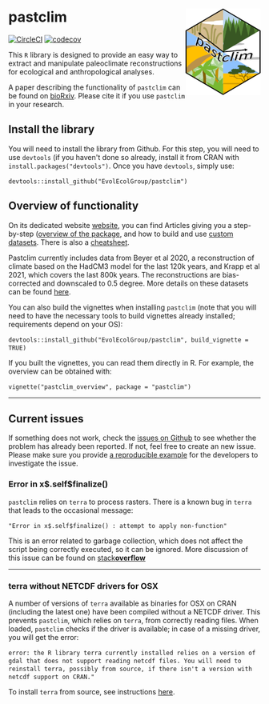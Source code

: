 # pastclim <img src="./man/figures/logo.png" align="right" alt="" width="150" />

<!-- badges: start -->
[![CircleCI](https://circleci.com/gh/EvolEcolGroup/pastclim/tree/master.svg?style=shield&circle-token=928bdbe8f065e17b22642f66a8b9c13f29f2e3fb)](https://circleci.com/gh/EvolEcolGroup/pastclim/tree/master)
[![codecov](https://codecov.io/gh/EvolEcolGroup/pastclim/branch/master/graph/badge.svg?token=NflUsWlnQR)](https://codecov.io/gh/EvolEcolGroup/pastclim)
<!-- badges: end -->

<!---
comment out the githubactions as they can't cope with downgrading terra
[![R-CMD-check](https://github.com/EvolEcolGroup/pastclim/actions/workflows/R-CMD-check.yaml/badge.svg)](https://github.com/EvolEcolGroup/pastclim/actions/workflows/R-CMD-check.yaml)
--->

This `R` library is designed to provide an easy way to extract and manipulate paleoclimate
reconstructions for ecological and anthropological analyses. 

A paper
describing the functionality of `pastclim` can be found on [bioRxiv](https://www.biorxiv.org/content/10.1101/2022.05.18.492456v1). Please cite it if you
use `pastclim` in your research.

## Install the library

You will need to install the library from Github. For this step, you will need to
use `devtools` (if you haven't done so already, install it from CRAN with `install.packages("devtools")`.
Once you have `devtools`, simply use:
```
devtools::install_github("EvolEcolGroup/pastclim")
```

## Overview of functionality

On its dedicated website [website](https://evolecolgroup.github.io/pastclim), you can find
Articles giving you a step-by-step ([overview of the package](https://evolecolgroup.github.io/pastclim/articles/a0_pastclim_overview.html), and how
to build and use [custom datasets](https://evolecolgroup.github.io/pastclim/articles/a2_custom_datasets.html). There is also a [cheatsheet](https://evolecolgroup.github.io/pastclim/pastclim_cheatsheet.pdf). 

Pastclim currently includes data from Beyer et al 2020, a reconstruction of climate based on the HadCM3 
model for the last 120k years, and Krapp et al 2021, which covers the last 800k years.
The reconstructions are bias-corrected and downscaled to 0.5 degree. More details on these datasets
can be found [here](https://evolecolgroup.github.io/pastclim/articles/a1_available_datasets.html).

You can also build the vignettes when installing 
`pastclim` (note that you will need to have the necessary tools to build vignettes already installed;
requirements depend on your OS):
```
devtools::install_github("EvolEcolGroup/pastclim", build_vignette = TRUE)
```
If you built the vignettes, you can read them directly in R. For example, the overview can be
obtained with:
```
vignette("pastclim_overview", package = "pastclim")
```

---

## Current issues

If something does not work, check the [issues on Github](https://github.com/EvolEcolGroup/pastclim/issues) to see whether the problem
has already been reported. If not, feel free to create an new issue. Please make sure you provide
[a reproducible example](https://stackoverflow.com/questions/5963269/how-to-make-a-great-r-reproducible-example) for the developers to investigate the issue.


### Error in x\$.self\$finalize()

`pastclim` relies on `terra` to process rasters. There is a known bug in
`terra` that leads to the occasional message: 
```
"Error in x$.self$finalize() : attempt to apply non-function"
```
This is an error related to garbage collection, which does not 
affect the script being correctly executed, so it can be ignored. More discussion
of this issue can be found on [stack**overflow**](https://stackoverflow.com/questions/61598340/why-does-rastertopoints-generate-an-error-on-first-call-but-not-second)

---

### terra without NETCDF drivers for OSX

A number of versions of `terra` available as binaries for OSX on CRAN (including the latest one) have
been compiled without a NETCDF driver. This prevents `pastclim`, which relies on `terra`, from 
correctly reading files. When loaded, `pastclim` checks if the driver is available; in case of
a missing driver, you will get the error:

```
error: the R library terra currently installed relies on a version of gdal that does not support reading netcdf files. You will need to reinstall terra, possibly from source, if there isn't a version with netcdf support on CRAN."
```

To install `terra` from source, see instructions [here](https://github.com/rspatial/terra).


